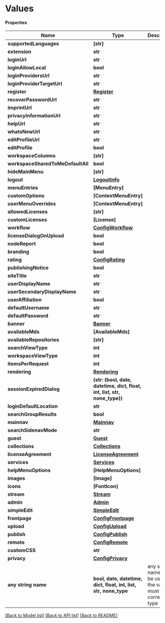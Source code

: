 # Values

#### Properties
Name | Type | Description | Notes
------------ | ------------- | ------------- | -------------
**supportedLanguages** | **[str]** |  | [optional] 
**extension** | **str** |  | [optional] 
**loginUrl** | **str** |  | [optional] 
**loginAllowLocal** | **bool** |  | [optional] 
**loginProvidersUrl** | **str** |  | [optional] 
**loginProviderTargetUrl** | **str** |  | [optional] 
**register** | [**Register**](Register.md) |  | [optional] 
**recoverPasswordUrl** | **str** |  | [optional] 
**imprintUrl** | **str** |  | [optional] 
**privacyInformationUrl** | **str** |  | [optional] 
**helpUrl** | **str** |  | [optional] 
**whatsNewUrl** | **str** |  | [optional] 
**editProfileUrl** | **str** |  | [optional] 
**editProfile** | **bool** |  | [optional] 
**workspaceColumns** | **[str]** |  | [optional] 
**workspaceSharedToMeDefaultAll** | **bool** |  | [optional] 
**hideMainMenu** | **[str]** |  | [optional] 
**logout** | [**LogoutInfo**](LogoutInfo.md) |  | [optional] 
**menuEntries** | **[MenuEntry]** |  | [optional] 
**customOptions** | **[ContextMenuEntry]** |  | [optional] 
**userMenuOverrides** | **[ContextMenuEntry]** |  | [optional] 
**allowedLicenses** | **[str]** |  | [optional] 
**customLicenses** | **[License]** |  | [optional] 
**workflow** | [**ConfigWorkflow**](ConfigWorkflow.md) |  | [optional] 
**licenseDialogOnUpload** | **bool** |  | [optional] 
**nodeReport** | **bool** |  | [optional] 
**branding** | **bool** |  | [optional] 
**rating** | [**ConfigRating**](ConfigRating.md) |  | [optional] 
**publishingNotice** | **bool** |  | [optional] 
**siteTitle** | **str** |  | [optional] 
**userDisplayName** | **str** |  | [optional] 
**userSecondaryDisplayName** | **str** |  | [optional] 
**userAffiliation** | **bool** |  | [optional] 
**defaultUsername** | **str** |  | [optional] 
**defaultPassword** | **str** |  | [optional] 
**banner** | [**Banner**](Banner.md) |  | [optional] 
**availableMds** | **[AvailableMds]** |  | [optional] 
**availableRepositories** | **[str]** |  | [optional] 
**searchViewType** | **int** |  | [optional] 
**workspaceViewType** | **int** |  | [optional] 
**itemsPerRequest** | **int** |  | [optional] 
**rendering** | [**Rendering**](Rendering.md) |  | [optional] 
**sessionExpiredDialog** | **{str: (bool, date, datetime, dict, float, int, list, str, none_type)}** |  | [optional] 
**loginDefaultLocation** | **str** |  | [optional] 
**searchGroupResults** | **bool** |  | [optional] 
**mainnav** | [**Mainnav**](Mainnav.md) |  | [optional] 
**searchSidenavMode** | **str** |  | [optional] 
**guest** | [**Guest**](Guest.md) |  | [optional] 
**collections** | [**Collections**](Collections.md) |  | [optional] 
**licenseAgreement** | [**LicenseAgreement**](LicenseAgreement.md) |  | [optional] 
**services** | [**Services**](Services.md) |  | [optional] 
**helpMenuOptions** | **[HelpMenuOptions]** |  | [optional] 
**images** | **[Image]** |  | [optional] 
**icons** | **[FontIcon]** |  | [optional] 
**stream** | [**Stream**](Stream.md) |  | [optional] 
**admin** | [**Admin**](Admin.md) |  | [optional] 
**simpleEdit** | [**SimpleEdit**](SimpleEdit.md) |  | [optional] 
**frontpage** | [**ConfigFrontpage**](ConfigFrontpage.md) |  | [optional] 
**upload** | [**ConfigUpload**](ConfigUpload.md) |  | [optional] 
**publish** | [**ConfigPublish**](ConfigPublish.md) |  | [optional] 
**remote** | [**ConfigRemote**](ConfigRemote.md) |  | [optional] 
**customCSS** | **str** |  | [optional] 
**privacy** | [**ConfigPrivacy**](ConfigPrivacy.md) |  | [optional] 
**any string name** | **bool, date, datetime, dict, float, int, list, str, none_type** | any string name can be used but the value must be the correct type | [optional]

[[Back to Model list]](../README.md#documentation-for-models) [[Back to API list]](../README.md#documentation-for-api-endpoints) [[Back to README]](../README.md)

